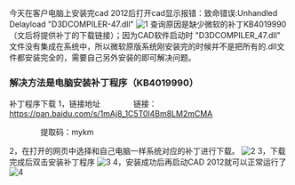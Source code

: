  今天在客户电脑上安装完cad 2012后打开cad显示报错：致命错误:Unhandled Delayload "D3DCOMPILER-47.dll"
![1](https://img2020.cnblogs.com/blog/2034475/202012/2034475-20201207170056581-411438569.png)
查询原因是缺少微软的补丁KB4019990（文后将提供补丁的下载链接）；因为CAD软件启动时 "D3DCOMPILER_47.dll" 文件没有集成在系统中，所以微软原版系统刚安装完的时候并不是把所有的.dll文件都安装完全的，需要自己另外安装的即可解决问题。

### 解决方法是电脑安装补丁程序（KB4019990）
补丁程序下载
1，链接地址
　　　　链接：https://pan.baidu.com/s/1mAj8_1C5T0l4Bm8LM2mCMA 

　　　　提取码：mykm

2，在打开的网页中选择和自己电脑一样系统对应的补丁进行下载。
![2](https://img2020.cnblogs.com/blog/2034475/202012/2034475-20201207170203105-166744640.png)
3，下载完成后双击安装补丁程序
![3](https://img2020.cnblogs.com/blog/2034475/202012/2034475-20201207170236001-2069391892.png)
 4，安装成功后再启动CAD 2012就可以正常运行了
![4](https://img2020.cnblogs.com/blog/2034475/202012/2034475-20201207170259196-1449772479.png)